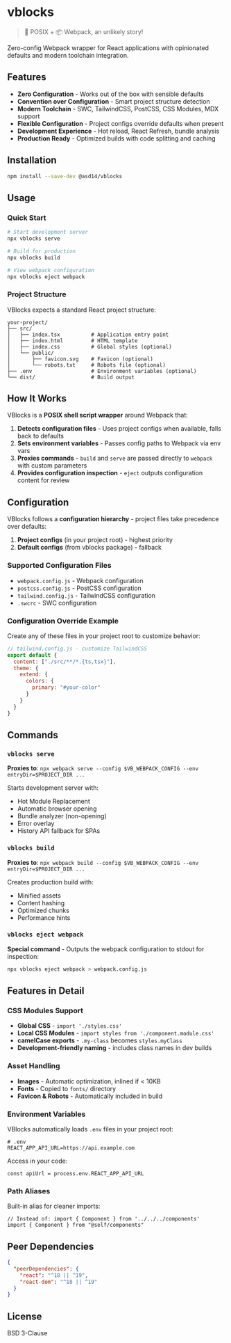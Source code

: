 # vblocks

> 📜 POSIX + 📦 Webpack, an unlikely story!

Zero-config Webpack wrapper for React applications with opinionated defaults and
modern toolchain integration.

## Features

- **Zero Configuration** - Works out of the box with sensible defaults
- **Convention over Configuration** - Smart project structure detection
- **Modern Toolchain** - SWC, TailwindCSS, PostCSS, CSS Modules, MDX support
- **Flexible Configuration** - Project configs override defaults when present
- **Development Experience** - Hot reload, React Refresh, bundle analysis
- **Production Ready** - Optimized builds with code splitting and caching

## Installation

```sh
npm install --save-dev @asd14/vblocks
```

## Usage

### Quick Start

```sh
# Start development server
npx vblocks serve

# Build for production
npx vblocks build

# View webpack configuration
npx vblocks eject webpack
```

### Project Structure

VBlocks expects a standard React project structure:

```
your-project/
├── src/
│   ├── index.tsx          # Application entry point
│   ├── index.html         # HTML template
│   ├── index.css          # Global styles (optional)
│   └── public/
│       ├── favicon.svg    # Favicon (optional)
│       └── robots.txt     # Robots file (optional)
├── .env                   # Environment variables (optional)
└── dist/                  # Build output
```

## How It Works

VBlocks is a **POSIX shell script wrapper** around Webpack that:

1. **Detects configuration files** - Uses project configs when available, falls
   back to defaults
2. **Sets environment variables** - Passes config paths to Webpack via env vars
3. **Proxies commands** - `build` and `serve` are passed directly to `webpack`
   with custom parameters
4. **Provides configuration inspection** - `eject` outputs configuration content
   for review

## Configuration

VBlocks follows a **configuration hierarchy** - project files take precedence
over defaults:

1. **Project configs** (in your project root) - highest priority
2. **Default configs** (from vblocks package) - fallback

### Supported Configuration Files

- `webpack.config.js` - Webpack configuration
- `postcss.config.js` - PostCSS configuration
- `tailwind.config.js` - TailwindCSS configuration
- `.swcrc` - SWC configuration

### Configuration Override Example

Create any of these files in your project root to customize behavior:

```js
// tailwind.config.js - customize TailwindCSS
export default {
  content: ["./src/**/*.{ts,tsx}"],
  theme: {
    extend: {
      colors: {
        primary: "#your-color"
      }
    }
  }
}
```

## Commands

### `vblocks serve`

**Proxies to**:
`npx webpack serve --config $VB_WEBPACK_CONFIG --env entryDir=$PROJECT_DIR ...`

Starts development server with:

- Hot Module Replacement
- Automatic browser opening
- Bundle analyzer (non-opening)
- Error overlay
- History API fallback for SPAs

### `vblocks build`

**Proxies to**:
`npx webpack build --config $VB_WEBPACK_CONFIG --env entryDir=$PROJECT_DIR ...`

Creates production build with:

- Minified assets
- Content hashing
- Optimized chunks
- Performance hints

### `vblocks eject webpack`

**Special command** - Outputs the webpack configuration to stdout for
inspection:

```sh
npx vblocks eject webpack > webpack.config.js
```

## Features in Detail

### CSS Modules Support

- **Global CSS** - `import './styles.css'`
- **Local CSS Modules** - `import styles from './component.module.css'`
- **camelCase exports** - `.my-class` becomes `styles.myClass`
- **Development-friendly naming** - includes class names in dev builds

### Asset Handling

- **Images** - Automatic optimization, inlined if < 10KB
- **Fonts** - Copied to `fonts/` directory
- **Favicon & Robots** - Automatically included in build

### Environment Variables

VBlocks automatically loads `.env` files in your project root:

```env
# .env
REACT_APP_API_URL=https://api.example.com
```

Access in your code:

```tsx
const apiUrl = process.env.REACT_APP_API_URL
```

### Path Aliases

Built-in alias for cleaner imports:

```tsx
// Instead of: import { Component } from '../../../components'
import { Component } from "@self/components"
```

## Peer Dependencies

```json
{
  "peerDependencies": {
    "react": "^18 || ^19",
    "react-dom": "^18 || ^19"
  }
}
```

## License

BSD 3-Clause

